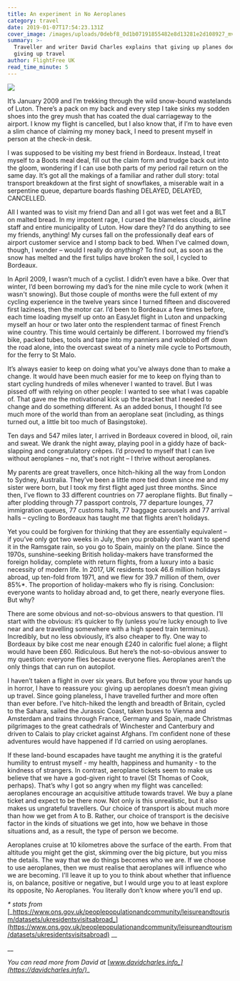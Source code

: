 ```yaml
---
title: An experiment in No Aeroplanes
category: travel
date: 2019-01-07T17:54:23.131Z
cover_image: /images/uploads/0debf8_0d1b07191855482e8d13281e2d108927_mv2.webp
summary: >-
  Traveller and writer David Charles explains that giving up planes doesn't mean
  giving up travel  
author: FlightFree UK
read_time_minute: 5
---
```

![](/images/uploads/0debf8_0d1b07191855482e8d13281e2d108927_mv2.webp)

It’s January 2009 and I’m trekking through the wild snow-bound wastelands of Luton. There’s a pack on my back and every step I take sinks my sodden shoes into the grey mush that has coated the dual carriageway to the airport. I know my flight is cancelled, but I also know that, if I’m to have even a slim chance of claiming my money back, I need to present myself in person at the check-in desk. 

I was supposed to be visiting my best friend in Bordeaux. Instead, I treat myself to a Boots meal deal, fill out the claim form and trudge back out into the gloom, wondering if I can use both parts of my period rail return on the same day. It’s got all the makings of a familiar and rather dull story: total transport breakdown at the first sight of snowflakes, a miserable wait in a serpentine queue, departure boards flashing DELAYED, DELAYED, CANCELLED. 

All I wanted was to visit my friend Dan and all I got was wet feet and a BLT on malted bread. In my impotent rage, I cursed the blameless clouds, airline staff and entire municipality of Luton. How dare they? I’d do anything to see my friends, anything! My curses fall on the professionally deaf ears of airport customer service and I stomp back to bed. When I’ve calmed down, though, I wonder – would I really do _anything_? To find out, as soon as the snow has melted and the first tulips have broken the soil, I cycled to Bordeaux. 

In April 2009, I wasn’t much of a cyclist. I didn’t even have a bike. Over that winter, I’d been borrowing my dad’s for the nine mile cycle to work (when it wasn't snowing). But those couple of months were the full extent of my cycling experience in the twelve years since I turned fifteen and discovered first laziness, then the motor car. I’d been to Bordeaux a few times before, each time loading myself up onto an EasyJet flight in Luton and unpacking myself an hour or two later onto the resplendent tarmac of finest French wine country. This time would certainly be different. I borrowed my friend’s bike, packed tubes, tools and tape into my panniers and wobbled off down the road alone, into the overcast sweat of a ninety mile cycle to Portsmouth, for the ferry to St Malo. 

It’s always easier to keep on doing what you’ve always done than to make a change. It would have been much easier for me to keep on flying than to start cycling hundreds of miles whenever I wanted to travel. But I was pissed off with relying on other people: I wanted to see what I was capable of. That gave me the motivational kick up the bracket that I needed to change and do something different. As an added bonus, I thought I’d see much more of the world than from an aeroplane seat (including, as things turned out, a little bit too much of Basingstoke). 

Ten days and 547 miles later, I arrived in Bordeaux covered in blood, oil, rain and sweat. We drank the night away, playing pool in a giddy haze of back-slapping and congratulatory crêpes. I’d proved to myself that I can live without aeroplanes – no, that's not right – I thrive without aeroplanes. 

My parents are great travellers, once hitch-hiking all the way from London to Sydney, Australia. They’ve been a little more tied down since me and my sister were born, but I took my first flight aged just three months. Since then, I’ve flown to 33 different countries on 77 aeroplane flights. But finally – after plodding through 77 passport controls, 77 departure lounges, 77 immigration queues, 77 customs halls, 77 baggage carousels and 77 arrival halls – cycling to Bordeaux has taught me that flights aren’t holidays. 

Yet you could be forgiven for thinking that they are essentially equivalent – if you’ve only got two weeks in July, then you probably don’t want to spend it in the Ramsgate rain, so you go to Spain, mainly on the plane. Since the 1970s, sunshine-seeking British holiday-makers have transformed the foreign holiday, complete with return flights, from a luxury into a basic necessity of modern life. In 2017, UK residents took 46.6 million holidays abroad, up ten-fold from 1971, and we flew for 39.7 million of them, over 85%*. The proportion of holiday-makers who fly is rising. Conclusion: everyone wants to holiday abroad and, to get there, nearly everyone flies. But why? 

There are some obvious and not-so-obvious answers to that question. I’ll start with the obvious: it’s quicker to fly (unless you're lucky enough to live near and are travelling somewhere with a high speed train terminus). Incredibly, but no less obviously, it’s also cheaper to fly. One way to Bordeaux by bike cost me near enough £240 in calorific fuel alone; a flight would have been £60. Ridiculous. But here’s the not-so-obvious answer to my question: everyone flies because everyone flies. Aeroplanes aren’t the only things that can run on autopilot. 

I haven’t taken a flight in over six years. But before you throw your hands up in horror, I have to reassure you: giving up aeroplanes doesn’t mean giving up travel. Since going planeless, I have travelled further and more often than ever before. I’ve hitch-hiked the length and breadth of Britain, cycled to the Sahara, sailed the Jurassic Coast, taken buses to Vienna and Amsterdam and trains through France, Germany and Spain, made Christmas pilgrimages to the great cathedrals of Winchester and Canterbury and driven to Calais to play cricket against Afghans. I’m confident none of these adventures would have happened if I’d carried on using aeroplanes. 

If these land-bound escapades have taught me anything it is the grateful humility to entrust myself - my health, happiness and humanity - to the kindness of strangers. In contrast, aeroplane tickets seem to make us believe that we have a god-given right to travel (St Thomas of Cook, perhaps). That’s why I got so angry when my flight was cancelled: aeroplanes encourage an acquisitive attitude towards travel. We buy a plane ticket and expect to be there now. Not only is this unrealistic, but it also makes us ungrateful travellers. Our choice of transport is about much more than how we get from A to B. Rather, our choice of transport is the decisive factor in the kinds of situations we get into, how we behave in those situations and, as a result, the type of person we become. 

Aeroplanes cruise at 10 kilometres above the surface of the earth. From that altitude you might get the gist, skimming over the big picture, but you miss the details.  The way that we do things becomes who we are. If we choose to use aeroplanes, then we must realise that aeroplanes will influence who we are becoming. I'll leave it up to you to think about whether that influence is, on balance, positive or negative, but I would urge you to at least explore its opposite, No Aeroplanes. You literally don’t know where you’ll end up. 

_\* stats from_ [_https://www.ons.gov.uk/peoplepopulationandcommunity/leisureandtourism/datasets/ukresidentsvisitsabroad_](https://www.ons.gov.uk/peoplepopulationandcommunity/leisureandtourism/datasets/ukresidentsvisitsabroad)
__

__

_You can read more from David at_ [_www.davidcharles.info_](https://davidcharles.info/)__
